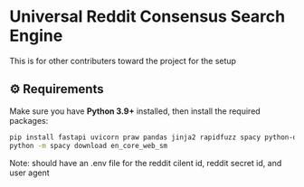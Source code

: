 # Universal Reddit Consensus Search Engine

This is for other contributers toward the project for the setup

## ⚙️ Requirements

Make sure you have **Python 3.9+** installed, then install the required packages:

```bash
pip install fastapi uvicorn praw pandas jinja2 rapidfuzz spacy python-dotenv
python -m spacy download en_core_web_sm
```
Note: should have an .env file for the reddit cilent id, reddit secret id, and user agent
